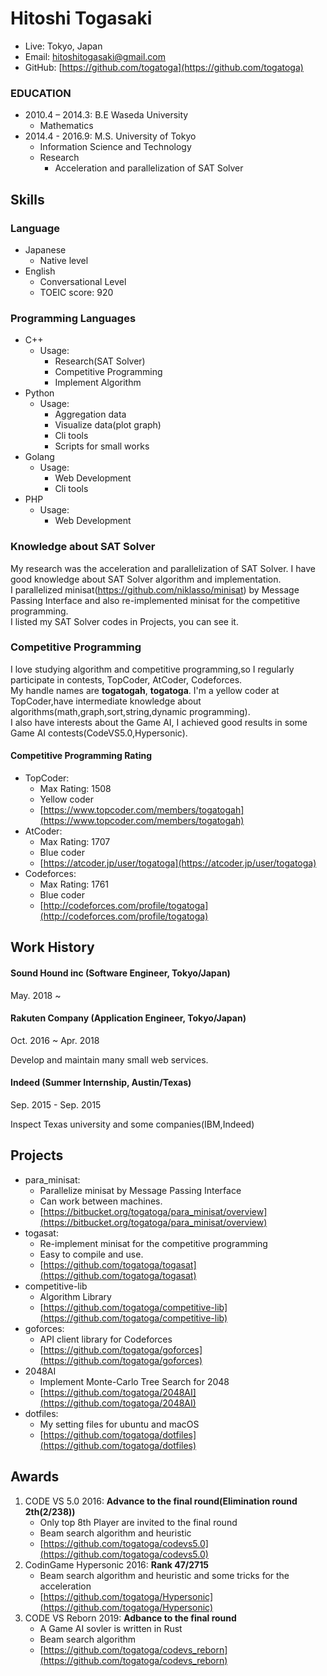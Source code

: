 # Hitoshi Togasaki
- Live: Tokyo, Japan
- Email: hitoshitogasaki@gmail.com
- GitHub: [https://github.com/togatoga](https://github.com/togatoga)

### EDUCATION
- 2010.4 – 2014.3: B.E Waseda University
  - Mathematics
- 2014.4 - 2016.9: M.S. University of Tokyo
  - Information Science and Technology
  - Research
    - Acceleration and parallelization of SAT Solver
## Skills

### Language
- Japanese
  - Native level
- English
  - Conversational Level
  - TOEIC score: 920

### Programming Languages
- C++
    - Usage:
      - Research(SAT Solver)
      - Competitive Programming
      - Implement Algorithm
- Python
    - Usage:
      - Aggregation data
      - Visualize data(plot graph)
      - Cli tools
      - Scripts for small works
- Golang
    - Usage:
      - Web Development
      - Cli tools
- PHP
    - Usage:
      - Web Development

### Knowledge about SAT Solver
My research was the acceleration and parallelization of SAT Solver.
I have good knowledge about SAT Solver algorithm and implementation.  
I parallelized minisat(https://github.com/niklasso/minisat) by Message Passing Interface and also re-implemented minisat for the competitive programming.  
I listed my SAT Solver codes in Projects, you can see it.

### Competitive Programming
I love studying algorithm and competitive programming,so I regularly participate in contests, TopCoder, AtCoder, Codeforces.  
My handle names are **togatogah**, **togatoga**. I'm a yellow coder at TopCoder,have intermediate knowledge about algorithms(math,graph,sort,string,dynamic programming).  
I also have interests about the Game AI, I achieved good results in some Game AI contests(CodeVS5.0,Hypersonic).

#### Competitive Programming Rating
- TopCoder:
  - Max Rating: 1508
  - Yellow coder
  - [https://www.topcoder.com/members/togatogah](https://www.topcoder.com/members/togatogah)
- AtCoder:
  - Max Rating: 1707
  - Blue coder
  - [https://atcoder.jp/user/togatoga](https://atcoder.jp/user/togatoga)
- Codeforces:
  - Max Rating: 1761
  - Blue coder
  - [http://codeforces.com/profile/togatoga](http://codeforces.com/profile/togatoga)

## Work History

#### Sound Hound inc (Software Engineer, Tokyo/Japan)
May. 2018 ~ 

#### Rakuten Company (Application Engineer, Tokyo/Japan)
Oct. 2016 ~ Apr. 2018

Develop and maintain many small web services.

#### Indeed (Summer Internship, Austin/Texas)

Sep. 2015 - Sep. 2015

Inspect Texas university and some companies(IBM,Indeed)

## Projects
- para_minisat:
  - Parallelize minisat by Message Passing Interface
  - Can work between machines.
  - [https://bitbucket.org/togatoga/para_minisat/overview](https://bitbucket.org/togatoga/para_minisat/overview)
- togasat:
  - Re-implement minisat for the competitive programming
  - Easy to compile and use.
  - [https://github.com/togatoga/togasat](https://github.com/togatoga/togasat)
- competitive-lib
  - Algorithm Library
  - [https://github.com/togatoga/competitive-lib](https://github.com/togatoga/competitive-lib)
- goforces:
  - API client library for Codeforces
  - [https://github.com/togatoga/goforces](https://github.com/togatoga/goforces)
- 2048AI
  - Implement Monte-Carlo Tree Search for 2048
  - [https://github.com/togatoga/2048AI](https://github.com/togatoga/2048AI)
- dotfiles:
  - My setting files for ubuntu and macOS
  - [https://github.com/togatoga/dotfiles](https://github.com/togatoga/dotfiles)

## Awards
1. CODE VS 5.0 2016: **Advance to the final round(Elimination round 2th(2/238))**
    - Only top 8th Player are invited to the final round
    - Beam search algorithm and heuristic
    - [https://github.com/togatoga/codevs5.0](https://github.com/togatoga/codevs5.0)
2. CodinGame Hypersonic 2016: **Rank 47/2715**
    - Beam search algorithm and heuristic and some tricks for the acceleration
    - [https://github.com/togatoga/Hypersonic](https://github.com/togatoga/Hypersonic)
3. CODE VS Reborn 2019: **Adbance to the final round**
    - A Game AI sovler is written in Rust
	- Beam search algorithm
    - [https://github.com/togatoga/codevs_reborn](https://github.com/togatoga/codevs_reborn)
